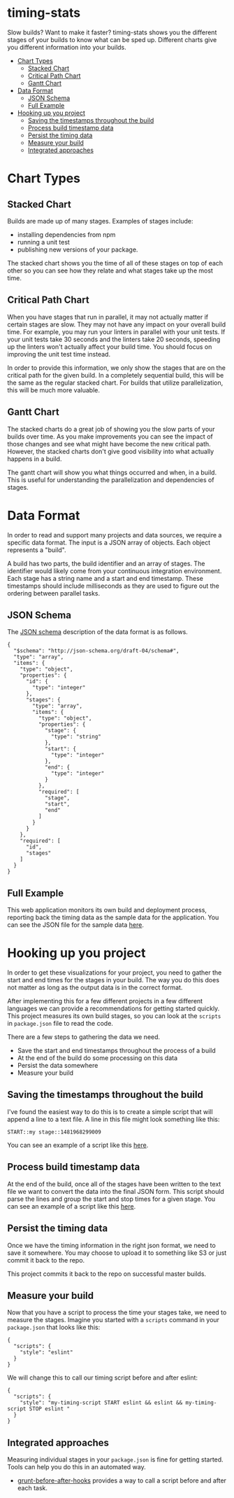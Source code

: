 timing-stats
=============
Slow builds? Want to make it faster? timing-stats shows you the different stages of your builds to know what can be sped up. Different charts give you different information into your builds.

- [Chart Types](#chart-types)
  * [Stacked Chart](#stacked-chart)
  * [Critical Path Chart](#critical-path-chart)
  * [Gantt Chart](#gantt-chart)
- [Data Format](#data-format)
  * [JSON Schema](#json-schema)
  * [Full Example](#full-example)
- [Hooking up you project](#hooking-up-you-project)
  * [Saving the timestamps throughout the build](#saving-the-timestamps-throughout-the-build)
  * [Process build timestamp data](#process-build-timestamp-data)
  * [Persist the timing data](#persist-the-timing-data)
  * [Measure your build](#measure-your-build)
  * [Integrated approaches](#integrated-approaches)

# Chart Types
## Stacked Chart
Builds are made up of many stages. Examples of stages include:

* installing dependencies from npm
* running a unit test
* publishing new versions of your package.

The stacked chart shows you the time of all of these stages on top of each other so you can see how they relate and what stages take up the most time.

## Critical Path Chart
When you have stages that run in parallel, it may not actually matter if certain stages are slow. They may not have any impact on your overall build time. For example, you may run your linters in parallel with your unit tests. If your unit tests take 30 seconds and the linters take 20 seconds, speeding up the linters won't actually affect your build time. You should focus on improving the unit test time instead.

In order to provide this information, we only show the stages that are on the critical path for the given build. In a completely sequential build, this will be the same as the regular stacked chart. For builds that utilize parallelization, this will be much more valuable.

## Gantt Chart
The stacked charts do a great job of showing you the slow parts of your builds over time. As you make improvements you can see the impact of those changes and see what might have become the new critical path. However, the stacked charts don't give good visibility into what actually happens in a build.

The gantt chart will show you what things occurred and when, in a build. This is useful for understanding the parallelization and dependencies of stages.

# Data Format
In order to read and support many projects and data sources, we require a specific data format. The input is a JSON array of objects. Each object represents a "build".

A build has two parts, the build identifier and an array of stages. The identifier would likely come from your continuous integration environment. Each stage has a string name and a start and end timestamp. These timestamps should include milliseconds as they are used to figure out the ordering between parallel tasks.

## JSON Schema
The [JSON schema](http://json-schema.org/) description of the data format is as follows.

```
{
  "$schema": "http://json-schema.org/draft-04/schema#",
  "type": "array",
  "items": {
    "type": "object",
    "properties": {
      "id": {
        "type": "integer"
      },
      "stages": {
        "type": "array",
        "items": {
          "type": "object",
          "properties": {
            "stage": {
              "type": "string"
            },
            "start": {
              "type": "integer"
            },
            "end": {
              "type": "integer"
            }
          },
          "required": [
            "stage",
            "start",
            "end"
          ]
        }
      }
    },
    "required": [
      "id",
      "stages"
    ]
  }
}
```

## Full Example
This web application monitors its own build and deployment process, reporting back the timing data as the sample data for the application. You can see the JSON file for the sample data [here](sample_data.json).

# Hooking up you project
In order to get these visualizations for your project, you need to gather the start and end times for the stages in your build. The way you do this does not matter as long as the output data is in the correct format.

After implementing this for a few different projects in a few different languages we can provide a recommendations for getting started quickly. This project measures its own build stages, so you can look at the `scripts` in `package.json` file to read the code.

There are a few steps to gathering the data we need.
 * Save the start and end timestamps throughout the process of a build
 * At the end of the build do some processing on this data
 * Persist the data somewhere
 * Measure your build

## Saving the timestamps throughout the build
I've found the easiest way to do this is to create a simple script that will append a line to a text file. A line in this file might look something like this:

```
START::my stage::1481968299009
```

You can see an example of a script like this [here](script/timing.js).

## Process build timestamp data
At the end of the build, once all of the stages have been written to the text file we want to convert the data into the final JSON form. This script should parse the lines and group the start and stop times for a given stage. You can see an example of a script like this [here](script/append_build_times.js).

## Persist the timing data
Once we have the timing information in the right json format, we need to save it somewhere. You may choose to upload it to something like S3 or just commit it back to the repo.

This project commits it back to the repo on successful master builds.

## Measure your build
Now that you have a script to process the time your stages take, we need to measure the stages. Imagine you started with a `scripts` command in your `package.json` that looks like this:

```
{
  "scripts": {
    "style": "eslint"
  }
}
```

We will change this to call our timing script before and after eslint:

```
{
  "scripts": {
    "style": "my-timing-script START eslint && eslint && my-timing-script STOP eslint "
  }
}
```

## Integrated approaches
Measuring individual stages in your `package.json` is fine for getting started. Tools can help you do this in an automated way.

 * [grunt-before-after-hooks](https://github.com/TheSavior/grunt-before-after-hooks) provides a way to call a script before and after each task.
